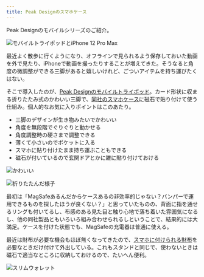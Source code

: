 ```yaml
---
title: Peak Designのスマホケース
---
```

Peak Designのモバイルシリーズのご紹介。

![](https://lh4.googleusercontent.com/QD0IzurPHd7iojRIcEDMI_wpCEo-qcZF9WS4RjaxdI2da3BE1rRE-Bn_YyhRYBchNrqqgJ1acD6XDcYujSf5488QINQt1AXVKmDx6uipVYUVLDfCGrThNUzFMT47wPYdqLo1Sg_p96YJ4i4Ae6Fbyg "モバイルトライポッドとiPhone 12 Pro Max")

最近よく散歩に行くようになり、オフラインで見られるよう保存しておいた動画を外で見たり、iPhoneで動画を撮ったりすることが増えてきた。そうなると角度の微調整ができる三脚があると嬉しいけれど、ごついアイテムを持ち運びたくはない。

そこで導入したのが、[Peak Designのモバイルトライポッド](https://www.amazon.co.jp/dp/B09FRZPLL3)。カード形状に収まる折りたたみ式のかわいい三脚で、[同社のスマホケース](https://www.amazon.co.jp/dp/B09FP3HP7Z?)に磁石で貼り付けて使う仕組み。個人的なお気に入りポイントはこのあたり。

*   三脚のデザインが生き物みたいでかわいい
*   角度を無段階でぐりぐりと動かせる
*   角度調整時の硬さまで調整できる
*   薄くて小さいのでポケットに入る
*   スマホに貼り付けたまま持ち運ぶこともできる
*   磁石が付いているので玄関ドアとかに雑に貼り付けておける

![](https://lh4.googleusercontent.com/3ikTTa0lZCNaKkd2siGzE7nc0F8LWlw2-yJl-ipcpzzcP5Pgt1mNFAK6-QO51_iQvmIWW_uyjoUK2JIIPeZ83RCfBx6gU9hdoaJmSSbl_0ExmorKTmd10THbJZ2phyHIZgpnMmJGchh7CcfS6WCXPw "かわいい")

![](https://lh4.googleusercontent.com/-q-v1GHYh9IqZd9ZEe5DFIlKoKV7dL0gqfMqIxjGs8vqU79F_KRmouo8IP-MgWGIkgkE-7fnz8aQHi-xpENcXtmdgFUORngObv8yKTU78t6VIu5XSItoWzs-k_PkGEDNbW0fknuZZRx9fuI4dwxNHA "折りたたんだ様子")

最初は「MagSafeあるんだからケースあるの非効率的じゃない？バンパーで運用できるものを探したほうが良くない？」と思っていたものの、背面に指を通せるリングも付いてるし、布感のある見た目と触り心地で落ち着いた雰囲気になるし、他の同社製品ともいろいろ組み合わせられるしということで、結果的には大満足。ケースを付けた状態でも、MagSafeの充電器は普通に使える。

最近は財布が必要な機会もほぼ無くなってきたので、[スマホに付けられる財布](https://www.amazon.co.jp/dp/B09FSGW671)を必要なときだけ付けて外出している。これもスタンドと同じで、使わないときは磁石で適当なところに収納しておけるので、たいへん便利。

![](https://lh5.googleusercontent.com/E5Xasl-MgcAYV785xqRUDtDpsgS83QunLOvQ06R6TFrjK0aij6Z9eVNTzYr7g771IX6Op1d7kN-Php3slxRjl6de0qeNQzQi7e5nHUFuyGp1qkitD9by3CF02NB-ZITy6Mz3x0NpXzP2SHyhRiG7XA "スリムウォレット")

